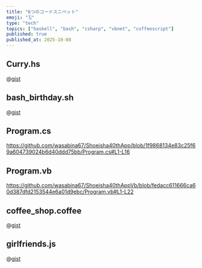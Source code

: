 ```yaml
---
title: "6つのコードスニペット"
emoji: "🗓️"
type: "tech"
topics: ["haskell", "bash", "csharp", "vbnet", "coffeescript"]
published: true
published_at: 2025-10-08
---
```


## Curry.hs

@[gist](https://gist.github.com/wasabina67/0cac49122b6a03af525cf944983cfc57)

## bash_birthday.sh

@[gist](https://gist.github.com/wasabina67/81c837519c3879f451e18ea2f215298c)

## Program.cs

https://github.com/wasabina67/Shoeisha40thApp/blob/1f9868134e83c25f69a604739024b6d40ddd75bb/Program.cs#L1-L16

## Program.vb

https://github.com/wasabina67/Shoeisha40thAppVb/blob/fedacc611666ca60d387dfd2153544e6a01d9ebc/Program.vb#L1-L22

## coffee_shop.coffee

@[gist](https://gist.github.com/wasabina67/7999b8e36e9a18775fe35d3548819849)


## girlfriends.js

@[gist](https://gist.github.com/wasabina67/9efea60fcf495f261bd8d1386077d2ae)
